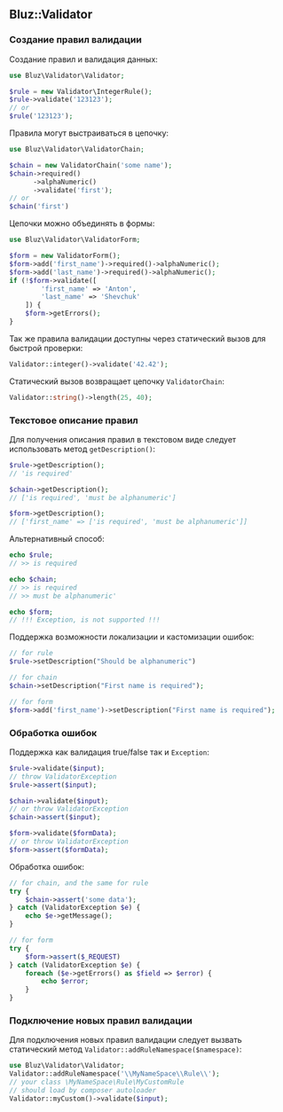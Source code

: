 ## Bluz::Validator

### Создание правил валидации
Создание правил и валидация данных:
```php
use Bluz\Validator\Validator;

$rule = new Validator\IntegerRule();
$rule->validate('123123');
// or
$rule('123123');
```

Правила могут выстраиваться в цепочку:
```php
use Bluz\Validator\ValidatorChain;

$chain = new ValidatorChain('some name');
$chain->required()
      ->alphaNumeric()
      ->validate('first');
// or
$chain('first')
```

Цепочки можно объединять в формы:
```php
use Bluz\Validator\ValidatorForm;

$form = new ValidatorForm();
$form->add('first_name')->required()->alphaNumeric();
$form->add('last_name')->required()->alphaNumeric();
if (!$form->validate([
        'first_name' => 'Anton',
        'last_name' => 'Shevchuk'
    ]) {
    $form->getErrors();
}
```

Так же правила валидации доступны через статический вызов для быстрой проверки:
```php
Validator::integer()->validate('42.42');
```

Статический вызов возвращает цепочку `ValidatorChain`:
```php
Validator::string()->length(25, 40);
```

### Текстовое описание правил

Для получения описания правил в текстовом виде следует использовать метод `getDescription()`:
```php
$rule->getDescription();
// 'is required'

$chain->getDescription();
// ['is required', 'must be alphanumeric']

$form->getDescription();
// ['first_name' => ['is required', 'must be alphanumeric']]
```

Альтернативный способ:
```php
echo $rule;
// >> is required

echo $chain;
// >> is required
// >> must be alphanumeric'

echo $form;
// !!! Exception, is not supported !!!
```

Поддержка возможности локализации и кастомизации ошибок:
```php
// for rule
$rule->setDescription("Should be alphanumeric")

// for chain
$chain->setDescription("First name is required");

// for form
$form->add('first_name')->setDescription("First name is required");
```

### Обработка ошибок

Поддержка как валидация true/false так и `Exception`:
```php
$rule->validate($input);
// throw ValidatorException
$rule->assert($input);

$chain->validate($input);
// or throw ValidatorException
$chain->assert($input);

$form->validate($formData);
// or throw ValidatorException
$form->assert($formData);
```

Обработка ошибок:

```php
// for chain, and the same for rule
try {
    $chain->assert('some data');
} catch (ValidatorException $e) {
    echo $e->getMessage();
}

// for form
try {
    $form->assert($_REQUEST)
} catch (ValidatorException $e) {
    foreach ($e->getErrors() as $field => $error) {
        echo $error;
    }
}
```

### Подключение новых правил валидации

Для подключения новых правил валидации следует вызвать статический метод `Validator::addRuleNamespace($namespace)`:

```php
use Bluz\Validator\Validator;
Validator::addRuleNamespace('\\MyNameSpace\\Rule\\');
// your class \MyNameSpace\Rule\MyCustomRule 
// should load by composer autoloader
Validator::myCustom()->validate($input);
```
